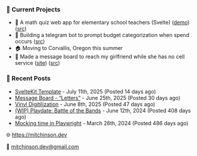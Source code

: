 ### 📌 Current Projects
- 📝 A math quiz web app for elementary school teachers (Svelte) ([demo](https://quiz-staging.mitchinson.dev/)) ([src](https://github.com/bmitchinson/budget-entry))
- 💸 Building a telegram bot to prompt budget categorization when spend occurs ([src](https://github.com/bmitchinson/sms-accountant))
- 🏠 Moving to Corvallis, Oregon this summer
- 💌 Made a message board to reach my girlfriend while she has no cell service ([site](https://letters.mitchinson.dev/)) ([src](https://github.com/bmitchinson/letters))

### 📝 Recent Posts

- [SvelteKit Template](https://blog.mitchinson.dev/sveltekit-template) - July 11th, 2025 (Posted 14 days ago)
- [Message Board - “Letters”](https://blog.mitchinson.dev/letters) - June 25th, 2025 (Posted 30 days ago)
- [Vinyl Digitilization](https://blog.mitchinson.dev/vinyl) - June 8th, 2025 (Posted 47 days ago)
- [(WIP) Playdate: Battle of the Bands](https://blog.mitchinson.dev/playdate-dev-one) - June 12th, 2024 (Posted 408 days ago)
- [Mocking time in Playwright](https://blog.mitchinson.dev/playwright-mock-time) - March 26th, 2024 (Posted 486 days ago)

🌐 https://mitchinson.dev

💌 mitchinson.dev@gmail.com